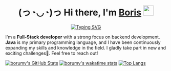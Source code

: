 <h1 align="center">(っ◔◡◔)っ Hi there, I'm <a href="https://daniilshat.ru/" target="_blank">Boris</a> 
<img src="https://github.com/blackcater/blackcater/raw/main/images/Hi.gif" height="32"/></h1>
<div align="center"><a href="https://git.io/typing-svg"><img src="https://readme-typing-svg.herokuapp.com?font=Fira+Code&weight=800&size=20&pause=1000&color=F7B924&center=true&vCenter=true&repeat=false&width=435&lines=✨+Backend/Full-Stack+Developer+✨" alt="Typing SVG" /></a></div>

I'm a **Full-Stack developer** with a strong focus on backend development. **Java** is my primary programming language, and I have been continuously expanding my skills and knowledge in the field. I gladly take part in new and exciting challenges💪. Feel free to reach out!



[![borumv's GitHub Stats](https://github-readme-stats.vercel.app/api?username=teuchezh&count_private=true&show_icons=true&theme=buefy)](https://github.com/borumv)
[![borumv's wakatime stats](https://github-readme-stats.vercel.app/api/wakatime?username=borumv&layout=compact&theme=buefy)](https://github.com/borumv)
[![Top Langs](https://github-readme-stats.vercel.app/api/top-langs/?username=borumv&layout=compact&theme=buefy)](https://github.com/borumv)
<!---
borumv/borumv is a ✨ special ✨ repository because its `README.md` (this file) appears on your GitHub profile.
You can click the Preview link to take a look at your changes.
--->
